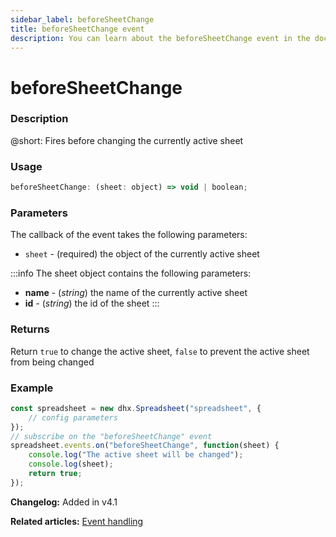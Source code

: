 ```yaml
---
sidebar_label: beforeSheetChange
title: beforeSheetChange event
description: You can learn about the beforeSheetChange event in the documentation of the DHTMLX JavaScript Spreadsheet library. Browse developer guides and API reference, try out code examples and live demos, and download a free 30-day evaluation version of DHTMLX Spreadsheet.
---
```


# beforeSheetChange

### Description

@short: Fires before changing the currently active sheet

### Usage

~~~jsx
beforeSheetChange: (sheet: object) => void | boolean;
~~~

### Parameters

The callback of the event takes the following parameters:

- `sheet` - (required) the object of the currently active sheet

:::info
The sheet object contains the following parameters:

- **name** - (*string*) the name of the currently active sheet
- **id** - (*string*) the id of the sheet
:::

### Returns

Return `true` to change the active sheet, `false` to prevent the active sheet from being changed

### Example

~~~jsx {5-9}
const spreadsheet = new dhx.Spreadsheet("spreadsheet", {
    // config parameters
});
// subscribe on the "beforeSheetChange" event
spreadsheet.events.on("beforeSheetChange", function(sheet) {
    console.log("The active sheet will be changed");
    console.log(sheet);
    return true;
});
~~~

**Changelog:** Added in v4.1

**Related articles:** [Event handling](handling_events.md)